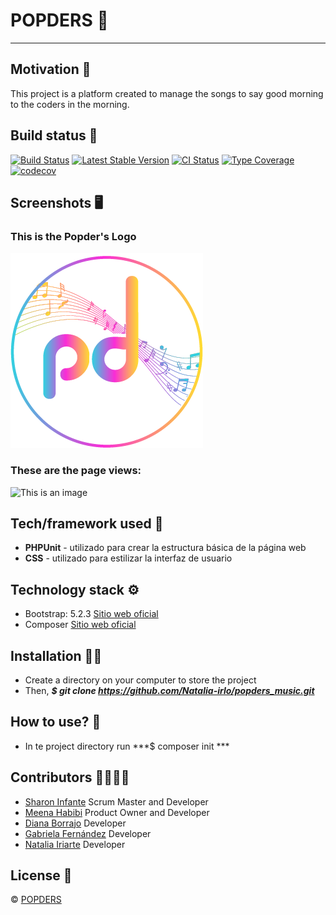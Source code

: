 # POPDERS :musical_score:
***
## Motivation :brain:
This project is a platform created to manage the songs to say good morning to the coders in the morning.

## Build status :page_facing_up:
[![Build Status](https://travis-ci.org/user/repo.svg?branch=master)](https://github.com/Natalia-irlo/popders_music.git)
[![Latest Stable Version](https://poser.pugx.org/phpunit/phpunit/v/stable.png)](https://github.com/Natalia-irlo/popders_music.git)
[![CI Status](https://github.com/sebastianbergmann/phpunit/workflows/CI/badge.svg)](https://github.com/Natalia-irlo/popders_music.git)
[![Type Coverage](https://shepherd.dev/github/sebastianbergmann/phpunit/coverage.svg)](https://github.com/Natalia-irlo/popders_music.git)
[![codecov](https://codecov.io/gh/sebastianbergmann/phpunit/branch/main/graph/badge.svg)](https://github.com/Natalia-irlo/popders_music.git)

## Screenshots :desktop_computer:
### This is the Popder's Logo
![This is an image](./front-end/assets/icons/logo-popCoder-multicolor.png)
### These are the page views:
![This is an image]()

## Tech/framework used :electric_plug:
* **PHPUnit** - utilizado para crear la estructura básica de la página web
* **CSS** - utilizado para estilizar la interfaz de usuario

## Technology stack :gear:
* Bootstrap: 5.2.3 [Sitio web oficial](https://getbootstrap.com/)
* Composer [Sitio web oficial](https://getcomposer.org/)

## Installation :mechanic:
* Create a directory on your computer to store the project
* Then, ***$ git clone https://github.com/Natalia-irlo/popders_music.git***

## How to use? :key:
* In te project directory run ***$ composer init ***

## Contributors :family_woman_woman_girl_girl:
* [Sharon Infante](https://github.com/SharonInfante) Scrum Master and Developer
* [Meena Habibi](https://github.com/123meena-git) Product Owner and Developer
* [Diana Borrajo](https://github.com/Dianab177) Developer
* [Gabriela Fernández](https://github.com/gabyfdez90) Developer
* [Natalia Iriarte](https://github.com/Natalia-irlo) Developer

## License :closed_lock_with_key:
© [POPDERS]()